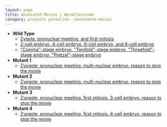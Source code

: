 ```yaml
---
layout: page
title: Annotated Movies | WormClassroom
category: projects permalink: /annotated-movies
---
```

-   **Wild Type**
    -   [Zygote, pronuclear meeting, and first
        mitosis](wild-type-zygote-first-mitosis)
    -   [2-cell embryo, 4-cell embryo, 6-cell embryo, and 8-cell
        embryo](wild-type-2-8-cell-embryo)
    -   ["Comma"-stage embryo, "Twofold"-stage embryo, "Threefold"-stage
        embryo, "Pretzel"-stage embryo](wild-type-comma-pretzel)
-   **Mutant 1**
    -   [Zyogote, pronuclear meeting, multi-nuclear embryo, reason to
        stop the movie](mutant-1)
-   **Mutant 2**
    -   [Zyogote, pronuclear meeting, multi-nuclear embryo, reason to
        stop the movie](mutant-2)
-   **Mutant 3**
    -   [Zyogote, pronuclear meeting, first mitosis, 3-cell embryo,
        reason to stop the movie](mutant-3)
-   **Mutant 4**
    -   [Zyogote, pronuclear meeting, first mitosis, 4-cell embryo,
        reason to stop the movie](mutant-4)

